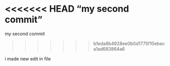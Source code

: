 <<<<<<< HEAD
“my second commit”
=======
my second commit
>>>>>>> b1eda8b4928ee0b0d1775f10ebeca1ad683864a6


i made new edit in file
